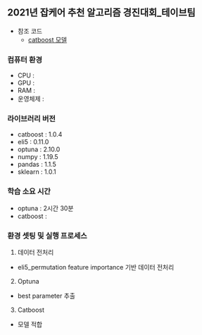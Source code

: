 ## 2021년 잡케어 추천 알고리즘 경진대회_테이브팀

* 참조 코드
  * [catboost 모델](/content/drive/MyDrive/데이콘/Jobcare_data) 


### 컴퓨터 환경
* CPU : 
* GPU : 
* RAM : 
* 운영체제 : 

### 라이브러리 버전
* catboost : 1.0.4
* eli5 : 0.11.0
* optuna : 2.10.0
* numpy : 1.19.5
* pandas : 1.1.5
* sklearn : 1.0.1

### 학습 소요 시간
* optuna : 2시간 30분
* catboost : 

### 환경 셋팅 및 실행 프로세스

1. 데이터 전처리
  * eli5_permutation feature importance 기반 데이터 전처리

2. Optuna
  * best parameter 추출

3. Catboost
  * 모델 적합


